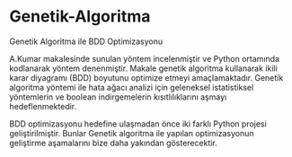 # Genetik-Algoritma
Genetik Algoritma ile BDD Optimizasyonu

A.Kumar makalesinde sunulan yöntem incelenmiştir ve Python ortamında kodlanarak yöntem denenmiştir. Makale genetik algoritma kullanarak ikili karar diyagramı (BDD) boyutunu optimize etmeyi amaçlamaktadır. Genetik algoritma yöntemi ile hata ağacı analizi için geleneksel istatistiksel yöntemlerin ve boolean indirgemelerin kısıtlılıklarını aşmayı hedeflenmektedir.

BDD optimizasyonu hedefine ulaşmadan önce iki farklı Python projesi geliştirilmiştir. Bunlar Genetik algoritma ile yapılan optimizasyonun geliştirme aşamalarını bize daha yakından gösterecektir. 
